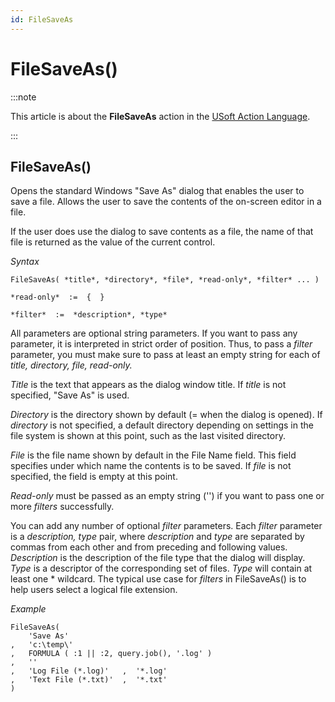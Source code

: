```yaml
---
id: FileSaveAs
---
```


# FileSaveAs()




:::note

This article is about the **FileSaveAs** action in the [USoft Action Language](/Task_flow/Action_Language_reference/USoft_Action_Language.md).

:::

## **FileSaveAs()**

Opens the standard Windows "Save As" dialog that enables the user to save a file. Allows the user to save the contents of the on-screen editor in a file.

If the user does use the dialog to save contents as a file, the name of that file is returned as the value of the current control.

*Syntax*

```
FileSaveAs( *title*, *directory*, *file*, *read-only*, *filter* ... )

*read-only*  :=  {  }

*filter*  :=  *description*, *type*
```

All parameters are optional string parameters. If you want to pass any parameter, it is interpreted in strict order of position. Thus, to pass a *filter* parameter, you must make sure to pass at least an empty string for each of *title, directory, file, read-only.*

*Title* is the text that appears as the dialog window title. If *title* is not specified, "Save As" is used.

*Directory* is the directory shown by default (= when the dialog is opened). If *directory* is not specified, a default directory depending on settings in the file system is shown at this point, such as the last visited directory.

*File* is the file name shown by default in the File Name field. This field specifies under which name the contents is to be saved. If *file* is not specified, the field is empty at this point.

*Read-only* must be passed as an empty string ('') if you want to pass one or more *filters* successfully.

You can add any number of optional *filter* parameters. Each *filter* parameter is a *description, type* pair, where *description* and *type* are separated by commas from each other and from preceding and following values. *Description* is the description of the file type that the dialog will display. *Type* is a descriptor of the corresponding set of files. *Type* will contain at least one * wildcard. The typical use case for *filters* in FileSaveAs() is to help users select a logical file extension.

*Example*

```
FileSaveAs( 
    'Save As'
,   'c:\temp\' 
,   FORMULA ( :1 || :2, query.job(), '.log' )
,   ''
,   'Log File (*.log)'   ,  '*.log'
,   'Text File (*.txt)'  ,  '*.txt' 
)
```

 